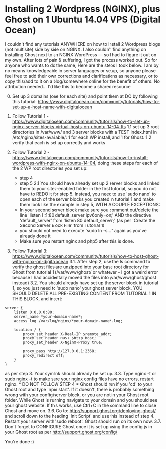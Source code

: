 # Installing 2 Wordpress (NGINX), plus Ghost on 1 Ubuntu 14.04 VPS (Digital Ocean)
I couldn't find any tutorials ANYWHERE on how to Install 2 Wordpress blogs (not multisite) side by side on NGINX. I also couldn't find anything on Installing Ghost next to an NGINX WordPress — so I had to figure it out on my own. After lots of pain & suffering, I got the process worked out. So for anyone who wants to do the same, Here are the steps I took below. I am by no means knowledgeable in server languages or setup, so anyone please feel free to add their own corrections and clarifications as necessary, or to copy this/add to it on a blog/somewhere online for the benefit of others. No attribution needed... I'd like this to become a shared resource

0. Set up 3 domains (one for each site) and point them at DO by following this tutorial: https://www.digitalocean.com/community/tutorials/how-to-set-up-a-host-name-with-digitalocean

1. Follow Tutorial 1 - https://www.digitalocean.com/community/tutorials/how-to-set-up-nginx-server-blocks-virtual-hosts-on-ubuntu-14-04-lts
1.1 set up 3 root directories in /var/www/ and 3 server blocks with a TEST index.html in /etc/nginx/sites-available/: 1 for each WP install, and 1 for Ghost.
1.2 verify that each is set up correctly and works

2. Follow Tutorial 2 - https://www.digitalocean.com/community/tutorials/how-to-install-wordpress-with-nginx-on-ubuntu-14-04, doing these steps for each of the 2 WP root directories you set up:
	- step 4
	- step 5 
2.1 You should have already set up 2 server blocks and linked them to your sites-enabled folder in the first tutorial, so you do not have to REDO it for step 5. Instead, you need to use 'sudo nano' to open each of the server blocks you created in tutorial 1 and make them look like the example in step 5, WITH A COUPLE EXCEPTIONS:
	- In your second server block make sure you comment out/delete the line 'listen [::]:80 default_server ipv6only=on;' AND the directive 'default_server' from 'listen 80 default_server;' (as per 'Create the Second Server Block File' from Tutorial 1)
	- you should not need to execute 'sudo ln -s...'' again as you've already done it
	- Make sure you restart nginx and php5 after this is done.

3. Follow Tutorial 3: https://www.digitalocean.com/community/tutorials/how-to-host-ghost-with-nginx-on-digitalocean
3.1. After step 2, use the ls command to verify the ghost files are unzipped into your base root directory for Ghost from tutorial 1 (/var/www/ghost/ or whatever - I got a weird error because I had accidentally moved the files into /var/www/ghost/ghost instead)
3.2. You should already have set up the server block in tutorial 1, so you just need to 'sudo nano' your ghost server block. YOU SHOULD DELETE ALL PRE-EXISTING CONTENT FROM TUTORIAL 1 IN THIS BLOCK, and insert:

```
server {
    listen 0.0.0.0:80;
    server_name *your-domain-name*;
    access_log /var/log/nginx/*your-domain-name*.log;

    location / {
        proxy_set_header X-Real-IP $remote_addr;
        proxy_set_header HOST $http_host;
        proxy_set_header X-NginX-Proxy true;

        proxy_pass http://127.0.0.1:2368;
        proxy_redirect off;
    }
}
```
as per step 3. Your symlink should already be set up.
3.3. Type nginx -t or sudo nginx -t to make sure your nginx config files have no errors, restart nginx.
	* DO NOT FOLLOW STEP 4
	* Ghost should run if you 'cd' to your Ghost root and type 'npm start'. If it doesn't, there is probably something wrong with your config/server block, or you are not in your Ghost root folder. While Ghost is running navigate to your domain and you should see your ghost website. If this works, use Ctrl+C in the command line to close Ghost and move on.
3.6. Go to: http://support.ghost.org/deploying-ghost/ and scroll down to the heading 'Init Script' and use this instead of step 4. Restart your server with 'sudo reboot'. Ghost should run on its own now.
3.7. Don't forget to CONFIGURE Ghost once it is set up using the config.js in your Ghost root as per http://support.ghost.org/config/

You're done :)
